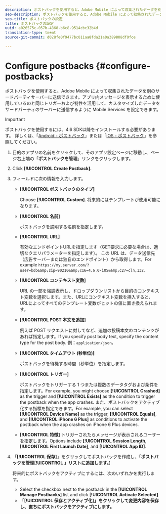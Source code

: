 ```yaml
---
description: ポストバックを使用すると、Adobe Mobile によって収集されたデータを別のサードパーティサーバーに送信できます。アプリ内メッセージを表示するために使用しているのと同じトリガーおよび特性を活用して、カスタマイズしたデータをサードパーティのサーバーに送信するように Mobile Services を設定できます。
seo-description: ポストバックを使用すると、Adobe Mobile によって収集されたデータを別のサードパーティサーバーに送信できます。アプリ内メッセージを表示するために使用しているのと同じトリガーおよび特性を活用して、カスタマイズしたデータをサードパーティのサーバーに送信するように Mobile Services を設定できます。
seo-title: ポストバックの設定
title: ポストバックの設定
uuid: a026575c-057b-4868-b6c8-9514cbc32b4d
translation-type: tm+mt
source-git-commit: d028fe0f9477bc011aa8fda21a0a389808df0fce

---
```



# Configure postbacks {#configure-postbacks}

ポストバックを使用すると、Adobe Mobile によって収集されたデータを別のサードパーティサーバーに送信できます。アプリ内メッセージを表示するために使用しているのと同じトリガーおよび特性を活用して、カスタマイズしたデータをサードパーティのサーバーに送信するように Mobile Services を設定できます。

>[!IMPORTANT]
>
>ポストバックを使用するには、4.6 SDK以降をインストールする必要があります。 詳しくは、「[Android - ポストバック](/help/android/analytics-main/postbacks/postbacks.md)」または「[iOS - ポストバック](/help/ios/analytics-main/postback/postback.md)」を参照してください。

1. 目的のアプリの名前をクリックして、そのアプリ設定ページに移動し、ページ右上端の「**ポストバックを管理**」リンクをクリックします。
1. Click **[!UICONTROL Create Postback]**.
1. フィールドに次の情報を入力します。

   * **[!UICONTROL ポストバックのタイプ]**

      Choose **[!UICONTROL Custom]**. 将来的にはテンプレートが使用可能になります。

   * **[!UICONTROL 名前]**

      ポストバックを説明する名前を指定します。

   * **[!UICONTROL URL]**

      有効なエンドポイントURLを指定します（GET要求に必要な場合は、適切なクエリパラメーターを指定します）。 この URL は、データ送信先（広告サーバーまたは独自のエンドポイント）から取得します。For example `https://my.server.com/?user=bob&amp;zip=90210&amp;c16=4.6.0-iOS&amp;c27=cln,132`.

   * **[!UICONTROL コンテキスト変数]**

      URL の一部を強調表示し、ドロップダウンリストから目的のコンテキスト変数を選択します。また、URLにコンテキスト変数を挿入すると、URLによってすべてのテンプレート変数がヒットの値に置き換えられます。

   * **[!UICONTROL POST 本文を追加]**

      例えば POST リクエストに対してなど、追加の投稿本文のコンテンツがあれば指定します。If you specify post body text, specify the content type for the post body. 例：`application/json`。

   * **[!UICONTROL タイムアウト (秒単位)]**

      ポストバックを待機する時間（秒単位）を指定します。

   * **[!UICONTROL トリガー]**

      ポストバックをトリガーする 1 つまたは複数のデータタグおよび条件を指定します。For example, you might choose **[!UICONTROL Crashed]** as the trigger and **[!UICONTROL Exists]** as the condition to trigger the postback when the app crashes. また、ポストバックをアクティブ化する指標を指定できます。For example, you can select **[!UICONTROL Device Name]** as the trigger, **[!UICONTROL Equals]**, and **[!UICONTROL iPhone 6 Plus]** as conditions to activate the postback when the app crashes on iPhone 6 Plus devices.

   * **[!UICONTROL 特徴]**
   トリガーされたらメッセージが表示されるユーザーを指定します。Options include **[!UICONTROL Session Length**, **[!UICONTROL First Launch Date]**, and **[!UICONTROL App ID]**.

1. 「**[!UICONTROL 保存]**」をクリックしてポストバックを作成し、「**ポストバックを管理[!UICONTROL 」リストに追加します。]**

   将来的にポストバックをアクティブにするには、次のいずれかを実行します。

   * Select the checkbox next to the postback in the **[!UICONTROL Manage Postbacks]** list and click **[!UICONTROL Activate Selected]**.
   * 「**[!UICONTROL 保存とアクティブ化]」をクリックして変更内容を保存し、直ちにポストバックをアクティブにします。**
